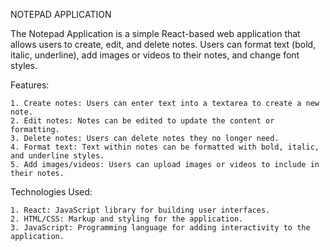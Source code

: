 NOTEPAD APPLICATION

The Notepad Application is a simple React-based web application that allows users to create, edit, and delete notes. Users can format text (bold, italic, underline), add images or videos to their notes, and change font styles.

Features:

    1. Create notes: Users can enter text into a textarea to create a new note.
    2. Edit notes: Notes can be edited to update the content or formatting.
    3. Delete notes: Users can delete notes they no longer need.
    4. Format text: Text within notes can be formatted with bold, italic, and underline styles.
    5. Add images/videos: Users can upload images or videos to include in their notes.

Technologies Used:

    1. React: JavaScript library for building user interfaces.
    2. HTML/CSS: Markup and styling for the application.
    3. JavaScript: Programming language for adding interactivity to the application.
